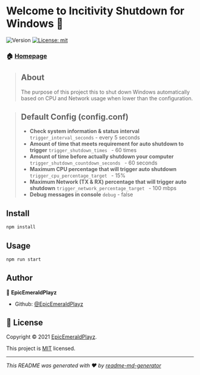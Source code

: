 # Welcome to Incitivity Shutdown for Windows 👋
![Version](https://img.shields.io/badge/version-3.0.2-brown.svg?cacheSeconds=2592000)
[![License: mit](https://img.shields.io/badge/License-MIT-red.svg)](https://github.com/EpicEmeraldPlayz/nodejs-inactivity-shutdown-windows/blob/master/LICENSE)

### 🏠 [Homepage](https://github.com/EpicEmeraldPlayz/nodejs-inactivity-shutdown-windows/)


> ## About
> The purpose of this project this to shut down Windows automatically based on CPU and Network usage when lower than the configuration.

> ## Default Config (config.conf)
>- **Check system information & status interval**
   `trigger_interval_seconds` - every 5 seconds
>- **Amount of time that meets requirement for auto shutdown to trigger**
   `trigger_shutdown_times ` - 60 times
>- **Amount of time before actually shutdown your computer**
   `trigger_shutdown_countdown_seconds ` - 60 seconds
>- **Maximum CPU percentage that will trigger auto shutdown**
   `trigger_cpu_percentage_target ` - 15%
>- **Maximum Network (TX & RX) percentage that will trigger auto shutdown**
   `trigger_network_percentage_target ` - 100 mbps
>- **Debug messages in console**
   `debug` - false

## Install

```sh
npm install
```

## Usage

```sh
npm run start
```

## Author

👤 **EpicEmeraldPlayz**

* Github: [@EpicEmeraldPlayz](https://github.com/EpicEmeraldPlayz)

## 📝 License

Copyright © 2021 [EpicEmeraldPlayz](https://github.com/EpicEmeraldPlayz).

This project is [MIT](https://github.com/EpicEmeraldPlayz/nodejs-inactivity-shutdown-windows/blob/main/LICENSE) licensed.
***
_This README was generated with ❤️ by [readme-md-generator](https://github.com/kefranabg/readme-md-generator)_